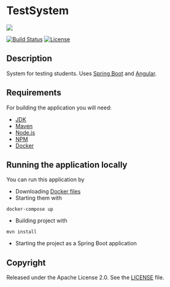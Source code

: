 # TestSystem

![](https://img.shields.io/static/v1?label=&message=This%20is%20a%20WIP%20Angular%20version%20of%20the%20TestSystem%20Project&color=red)

[![Build Status](https://github.com/Misha999777/U-With-Me-Tests/workflows/Main/badge.svg)](https://github.com/Misha999777/U-With-Me-Tests/actions?query=workflow%3A%22Main%22)
[![License](http://img.shields.io/:license-apache-blue.svg)](https://github.com/Misha999777/U-With-Me-Tests/blob/angular/LICENSE)

## Description

System for testing students. Uses [Spring Boot](http://projects.spring.io/spring-boot/) and [Angular](https://angular.io).

## Requirements

For building the application you will need:

- [JDK](https://openjdk.java.net/projects/jdk/11/)
- [Maven](https://maven.apache.org/)
- [Node.js](https://nodejs.org/)
- [NPM](https://www.npmjs.com/)
- [Docker](https://www.docker.com/)

## Running the application locally

You can run this application by

- Downloading [Docker files](https://github.com/HappyMary16/uwithme-docker-files)
- Starting them with
```shell
docker-compose up
```
- Building project with
```shell
mvn install
```
- Starting the project as a Spring Boot application

## Copyright

Released under the Apache License 2.0. See the [LICENSE](https://github.com/Misha999777/U-With-Me-Tests/blob/angular/LICENSE)
file.